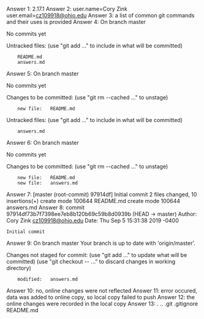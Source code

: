 Answer 1:   2.17.1
Answer 2:   user.name=Cory Zink
            user.email=cz109918@ohio.edu
Answer 3:   a list of common git commands and their uses is provided
Answer 4:   On branch master

No commits yet

Untracked files:
  (use "git add <file>..." to include in what will be committed)

        README.md
        answers.md
Answer 5:   On branch master

No commits yet

Changes to be committed:
  (use "git rm --cached <file>..." to unstage)

        new file:   README.md

Untracked files:
  (use "git add <file>..." to include in what will be committed)

        answers.md
Answer 6:   On branch master

No commits yet

Changes to be committed:
  (use "git rm --cached <file>..." to unstage)

        new file:   README.md
        new file:   answers.md
Answer 7:   [master (root-commit) 97914df] Initial commit
 2 files changed, 10 insertions(+)
 create mode 100644 README.md
 create mode 100644 answers.md
Answer 8:   commit 97914df73b7f7398ee7eb8b120b69c59b8d0939b (HEAD -> master)
Author: Cory Zink <cz109918@ohio.edu>
Date:   Thu Sep 5 15:31:38 2019 -0400

    Initial commit
Answer 9:   On branch master
Your branch is up to date with 'origin/master'.

Changes not staged for commit:
  (use "git add <file>..." to update what will be committed)
  (use "git checkout -- <file>..." to discard changes in working directory)

        modified:   answers.md
Answer 10:  no, online changes were not reflected
Answer 11:  error occured, data was added to online copy, so local copy failed to              push
Answer 12:  the online changes were recorded in the local copy
Answer 13:  .  ..  .git  .gitignore  README.md